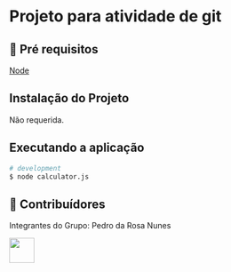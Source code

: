 # Projeto para atividade de git
 
## 🔐 Pré requisitos

<a href="https://nodejs.dev/">Node</a> &nbsp;

## Instalação do Projeto

Não requerida.

## Executando a aplicação

```bash
# development
$ node calculator.js
```

## 🤝 Contribuídores

Integrantes do Grupo: Pedro da Rosa Nunes


<a href="https://github.com/wagnerloch"><img src="https://github.com/wagnerloch.png" width="45" height="45"></a> &nbsp;

